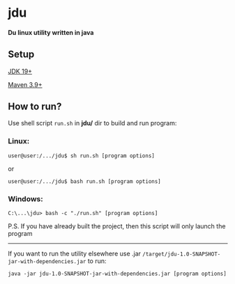 # jdu

#### Du linux utility written in java

## Setup

[JDK 19+](https://www.oracle.com/java/technologies/javase/jdk19-archive-downloads.html/)

[Maven 3.9+](https://maven.apache.org/download.cgi)

## How to run?

Use shell script `run.sh` in **jdu/** dir to build and run program:

### Linux:
```
user@user:/.../jdu$ sh run.sh [program options]
```
or
```
user@user:/.../jdu$ bash run.sh [program options]
```
### Windows:
```
C:\...\jdu> bash -c "./run.sh" [program options]
```
P.S. If you have already built the project, then this script will only launch the program

---

If you want to run the utility elsewhere use .jar `/target/jdu-1.0-SNAPSHOT-jar-with-dependencies.jar` 
to run:
```
java -jar jdu-1.0-SNAPSHOT-jar-with-dependencies.jar [program options]
```